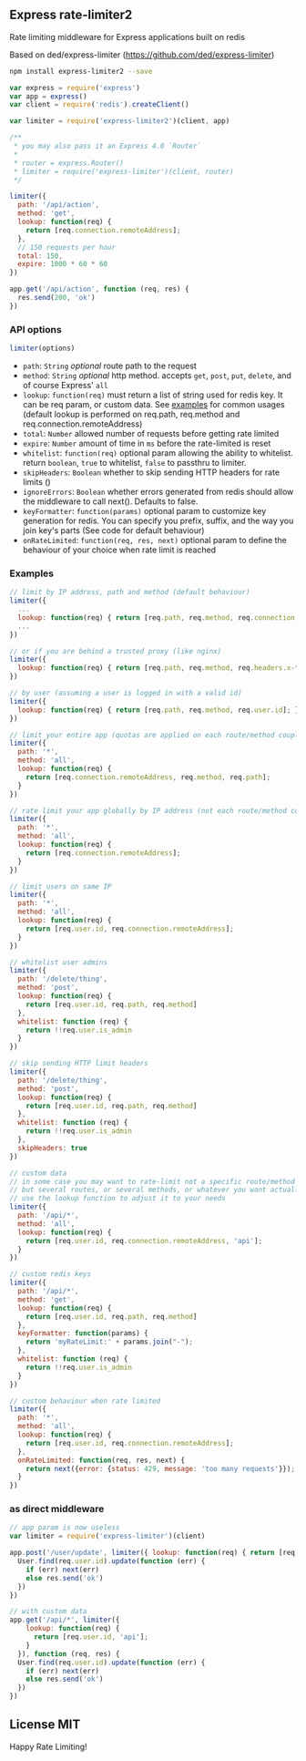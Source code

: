 ## Express rate-limiter2
Rate limiting middleware for Express applications built on redis

Based on ded/express-limiter (https://github.com/ded/express-limiter)


``` sh
npm install express-limiter2 --save
```

``` js
var express = require('express')
var app = express()
var client = require('redis').createClient()

var limiter = require('express-limiter2')(client, app)

/**
 * you may also pass it an Express 4.0 `Router`
 *
 * router = express.Router()
 * limiter = require('express-limiter')(client, router)
 */

limiter({
  path: '/api/action',
  method: 'get',
  lookup: function(req) {
    return [req.connection.remoteAddress];
  },
  // 150 requests per hour
  total: 150,
  expire: 1000 * 60 * 60
})

app.get('/api/action', function (req, res) {
  res.send(200, 'ok')
})
```

### API options

``` js
limiter(options)
```

 - `path`: `String` *optional* route path to the request
 - `method`: `String` *optional* http method. accepts `get`, `post`, `put`, `delete`, and of course Express' `all`
 - `lookup`: `function(req)` must return a list of string used for redis key. It can be req param, or custom data. See [examples](#examples) for common usages (default lookup is performed on req.path, req.method and req.connection.remoteAddress)
 - `total`: `Number` allowed number of requests before getting rate limited
 - `expire`: `Number` amount of time in `ms` before the rate-limited is reset
 - `whitelist`: `function(req)` optional param allowing the ability to whitelist. return `boolean`, `true` to whitelist, `false` to passthru to limiter.
 - `skipHeaders`: `Boolean` whether to skip sending HTTP headers for rate limits ()
 - `ignoreErrors`: `Boolean` whether errors generated from redis should allow the middleware to call next().  Defaults to false.
 - `keyFormatter`: `function(params)` optional param to customize key generation for redis. You can specify you prefix, suffix, and the way you join key's parts (See code for default behaviour)
 - `onRateLimited`: `function(req, res, next)` optional param to define the behaviour of your choice when rate limit is reached

### Examples

``` js
// limit by IP address, path and method (default behaviour)
limiter({
  ...
  lookup: function(req) { return [req.path, req.method, req.connection.remoteAddress];}
  ...
})

// or if you are behind a trusted proxy (like nginx)
limiter({
  lookup: function(req) { return [req.path, req.method, req.headers.x-forwarded-for];}
})

// by user (assuming a user is logged in with a valid id)
limiter({
  lookup: function(req) { return [req.path, req.method, req.user.id]; }
})

// limit your entire app (quotas are applied on each route/method couple)
limiter({
  path: '*',
  method: 'all',
  lookup: function(req) {
    return [req.connection.remoteAddress, req.method, req.path];
  }
})

// rate limit your app globally by IP address (not each route/method couple)
limiter({
  path: '*',
  method: 'all',
  lookup: function(req) {
    return [req.connection.remoteAddress];
  }
})

// limit users on same IP
limiter({
  path: '*',
  method: 'all',
  lookup: function(req) {
    return [req.user.id, req.connection.remoteAddress];
  }
})

// whitelist user admins
limiter({
  path: '/delete/thing',
  method: 'post',
  lookup: function(req) {
    return [req.user.id, req.path, req.method]
  },
  whitelist: function (req) {
    return !!req.user.is_admin
  }
})

// skip sending HTTP limit headers
limiter({
  path: '/delete/thing',
  method: 'post',
  lookup: function(req) {
    return [req.user.id, req.path, req.method]
  },
  whitelist: function (req) {
    return !!req.user.is_admin
  },
  skipHeaders: true
})

// custom data
// in some case you may want to rate-limit not a specific route/method
// but several routes, or several methods, or whatever you want actually
// use the lookup function to adjust it to your needs
limiter({
  path: '/api/*',
  method: 'all',
  lookup: function(req) {
    return [req.user.id, req.connection.remoteAddress, 'api'];
  }
})

// custom redis keys
limiter({
  path: '/api/*',
  method: 'get',
  lookup: function(req) {
    return [req.user.id, req.path, req.method]
  },
  keyFormatter: function(params) {
    return 'myRateLimit:' + params.join("-");
  },
  whitelist: function (req) {
    return !!req.user.is_admin
  }
})

// custom behaviour when rate limited
limiter({
  path: '*',
  method: 'all',
  lookup: function(req) {
    return [req.user.id, req.connection.remoteAddress];
  },
  onRateLimited: function(req, res, next) {
    return next({error: {status: 429, message: 'too many requests'}});
  }
})

```

### as direct middleware

``` js
// app param is now useless
var limiter = require('express-limiter')(client)

app.post('/user/update', limiter({ lookup: function(req) { return [req.user.id, req.path, req.method]} }), function (req, res) {
  User.find(req.user.id).update(function (err) {
    if (err) next(err)
    else res.send('ok')
  })
})

// with custom data
app.get('/api/*', limiter({
    lookup: function(req) {
      return [req.user.id, 'api'];
    }
  }), function (req, res) {
  User.find(req.user.id).update(function (err) {
    if (err) next(err)
    else res.send('ok')
  })
})
```

## License MIT

Happy Rate Limiting!
